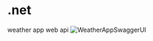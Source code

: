 # .net
weather app web api
![WeatherAppSwaggerUI](https://github.com/SoftEng23/.net/assets/99214724/23c0cbf3-dbc7-4eee-85e9-a89567a38521)
